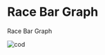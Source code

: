 # Race Bar Graph
Race Bar Graph

![cod](https://github.com/Anup-droid/race_bar/assets/61412144/11b51844-a3b0-45a3-b112-a770dabc6b55)

